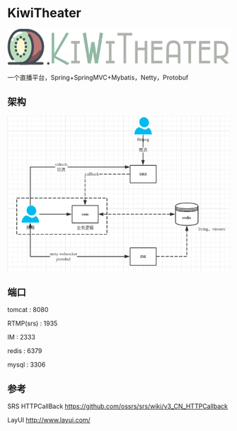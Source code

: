 # KiwiTheater


![logo](assets/logo.png)



一个直播平台，Spring+SpringMVC+Mybatis，Netty，Protobuf

## 架构

![1528423684326](assets/1528423684326.png)



## 端口

tomcat : 8080

RTMP(srs) : 1935

IM : 2333

redis : 6379

mysql : 3306

## 参考

SRS HTTPCallBack https://github.com/ossrs/srs/wiki/v3_CN_HTTPCallback

LayUI http://www.layui.com/

